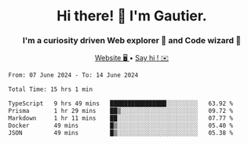 <h1 align="center">Hi there! 👋 I'm Gautier.</h1>
<h3 align="center">I'm a curiosity driven Web explorer 🚀 and Code wizard 🧙</h3>

<p align="center">
  <a href="https://xisabla.github.io/">Website 🖥️ </a> •
  <a href="mailto:xisabla.dev@gmail.com">Say hi ! ✉️</a>
</p>

<!--START_SECTION:waka-->

```txt
From: 07 June 2024 - To: 14 June 2024

Total Time: 15 hrs 1 min

TypeScript   9 hrs 49 mins   ████████████████░░░░░░░░░   63.92 %
Prisma       1 hr 29 mins    ██▒░░░░░░░░░░░░░░░░░░░░░░   09.72 %
Markdown     1 hr 11 mins    ██░░░░░░░░░░░░░░░░░░░░░░░   07.77 %
Docker       49 mins         █▒░░░░░░░░░░░░░░░░░░░░░░░   05.40 %
JSON         49 mins         █▒░░░░░░░░░░░░░░░░░░░░░░░   05.38 %
```

<!--END_SECTION:waka-->
